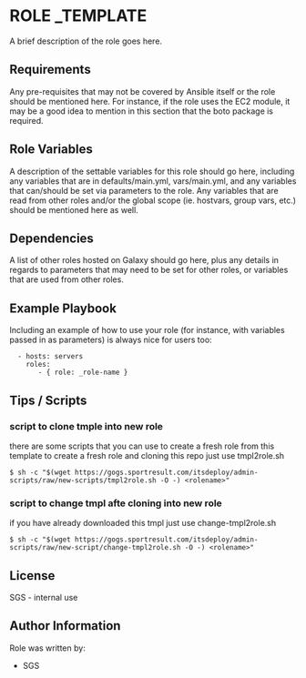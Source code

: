 # ROLE _TEMPLATE

A brief description of the role goes here.


## Requirements

Any pre-requisites that may not be covered by Ansible itself or the role
should be mentioned here. For instance, if the role uses the EC2 module, it
may be a good idea to mention in this section that the boto package is required.


## Role Variables

A description of the settable variables for this role should go here, including
any variables that are in defaults/main.yml, vars/main.yml, and any variables
that can/should be set via parameters to the role. Any variables that are read
from other roles and/or the global scope (ie. hostvars, group vars, etc.)
should be mentioned here as well.


## Dependencies

A list of other roles hosted on Galaxy should go here, plus any details in
regards to parameters that may need to be set for other roles, or variables
that are used from other roles.


## Example Playbook


Including an example of how to use your role (for instance, with variables
passed in as parameters) is always nice for users too:

```
  - hosts: servers
    roles:
       - { role: _role-name }
```
## Tips / Scripts

### script to clone tmple into new role
there are some scripts that you can use to create a fresh role from this template
to create a fresh role and cloning this repo just use
tmpl2role.sh <rolename>
```
$ sh -c "$(wget https://gogs.sportresult.com/itsdeploy/admin-scripts/raw/new-scripts/tmpl2role.sh -O -) <rolename>"
```
### script to change tmpl afte cloning into new role

if you have already downloaded this tmpl just use
change-tmpl2role.sh <rolename>
```
$ sh -c "$(wget https://gogs.sportresult.com/itsdeploy/admin-scripts/raw/new-script/change-tmpl2role.sh -O -) <rolename>"
```


## License

SGS - internal use


## Author Information

Role was written by:

* SGS

